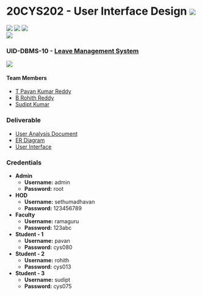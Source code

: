 # 20CYS202 - User Interface Design ![](https://img.shields.io/badge/-Completed-darkgreen)
![](https://img.shields.io/badge/Batch-21CYS-lightgreen) ![](https://img.shields.io/badge/UG-blue) ![](https://img.shields.io/badge/Subject-UID-blue) <br/>
![](https://img.shields.io/badge/Category-BRIG-purple)

### UID-DBMS-10 - [Leave Management System](https://tpavankumarreddy.github.io/20CYS202-UID/Mini-Project/)
![](https://img.shields.io/badge/Template-Partial-silver)

#### Team Members
- [T Pavan Kumar Reddy]()
- [B Rohith Reddy]()
- [Sudipt Kumar]()

### Deliverable 
- [User Analysis Document](UID-DBMS-10_UAD.pdf)
- [ER Diagram](UID-DBMS-10_ER_Diagram.pdf)
- [User Interface](UI/)

### Credentials
- **Admin**
  - **Username:** admin 
  - **Password:** root
- **HOD** 
  - **Username:** sethumadhavan 
  - **Password:** 123456789
- **Faculty**
  - **Username:** ramaguru 
  - **Password:** 123abc 
- **Student - 1**
  - **Username:** pavan 
  - **Password:** cys080
- **Student - 2**
  - **Username:** rohith 
  - **Password:** cys013
- **Student - 3**
  - **Username:** sudipt 
  - **Password:** cys075






